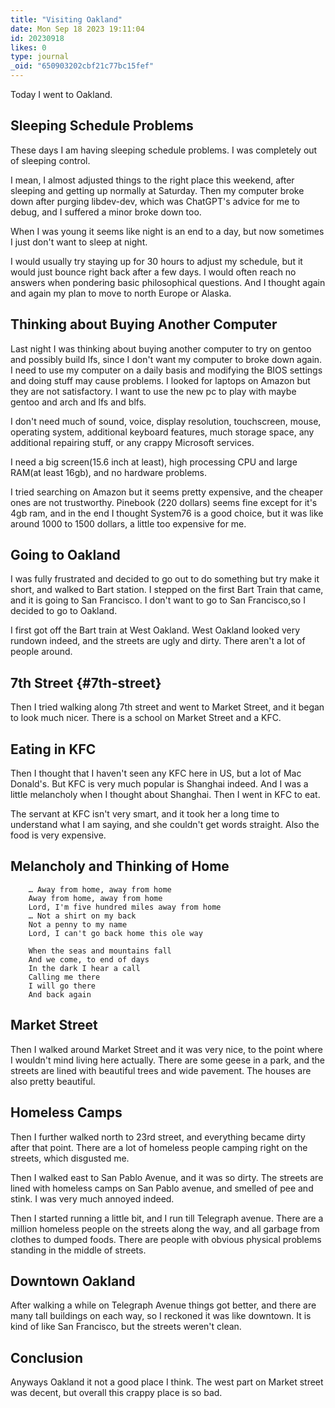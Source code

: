 ```yaml
---
title: "Visiting Oakland"
date: Mon Sep 18 2023 19:11:04
id: 20230918
likes: 0
type: journal
_oid: "650903202cbf21c77bc15fef"
---
```

Today I went to Oakland.

## Sleeping Schedule Problems

These days I am having sleeping schedule problems. I was completely out
of sleeping control.

I mean, I almost adjusted things to the right place this weekend, after
sleeping and getting up normally at Saturday. Then my computer broke
down after purging libdev-dev, which was ChatGPT's advice for me to
debug, and I suffered a minor broke down too.

When I was young it seems like night is an end to a day, but now
sometimes I just don't want to sleep at night.

I would usually try staying up for 30 hours to adjust my schedule, but
it would just bounce right back after a few days. I would often reach no
answers when pondering basic philosophical questions. And I thought
again and again my plan to move to north Europe or Alaska.

## Thinking about Buying Another Computer

Last night I was thinking about buying another computer to try on gentoo
and possibly build lfs, since I don't want my computer to broke down
again. I need to use my computer on a daily basis and modifying the BIOS
settings and doing stuff may cause problems. I looked for laptops on
Amazon but they are not satisfactory. I want to use the new pc to play
with maybe gentoo and arch and lfs and blfs.

I don't need much of sound, voice, display resolution, touchscreen,
mouse, operating system, additional keyboard features, much storage
space, any additional repairing stuff, or any crappy Microsoft services.

I need a big screen(15.6 inch at least), high processing CPU and large
RAM(at least 16gb), and no hardware problems.

I tried searching on Amazon but it seems pretty expensive, and the
cheaper ones are not trustworthy. Pinebook (220 dollars) seems fine
except for it's 4gb ram, and in the end I thought System76 is a good
choice, but it was like around 1000 to 1500 dollars, a little too
expensive for me.

## Going to Oakland

I was fully frustrated and decided to go out to do something but try
make it short, and walked to Bart station. I stepped on the first Bart
Train that came, and it is going to San Francisco. I don't want to go to
San Francisco,so I decided to go to Oakland.

I first got off the Bart train at West Oakland. West Oakland looked very
rundown indeed, and the streets are ugly and dirty. There aren't a lot
of people around.

## 7th Street {#7th-street}

Then I tried walking along 7th street and went to Market Street, and it
began to look much nicer. There is a school on Market Street and a KFC.

## Eating in KFC

Then I thought that I haven't seen any KFC here in US, but a lot of Mac
Donald's. But KFC is very much popular is Shanghai indeed. And I was a
little melancholy when I thought about Shanghai. Then I went in KFC to
eat.

The servant at KFC isn't very smart, and it took her a long time to
understand what I am saying, and she couldn't get words straight. Also
the food is very expensive.

## Melancholy and Thinking of Home

```
    … Away from home, away from home
    Away from home, away from home
    Lord, I'm five hundred miles away from home
    … Not a shirt on my back
    Not a penny to my name
    Lord, I can't go back home this ole way
```
```
    When the seas and mountains fall
    And we come, to end of days
    In the dark I hear a call
    Calling me there
    I will go there
    And back again
```
## Market Street

Then I walked around Market Street and it was very nice, to the point
where I wouldn't mind living here actually. There are some geese in a
park, and the streets are lined with beautiful trees and wide pavement.
The houses are also pretty beautiful.

## Homeless Camps

Then I further walked north to 23rd street, and everything became dirty
after that point. There are a lot of homeless people camping right on
the streets, which disgusted me.

Then I walked east to San Pablo Avenue, and it was so dirty. The streets
are lined with homeless camps on San Pablo avenue, and smelled of pee
and stink. I was very much annoyed indeed.

Then I started running a little bit, and I run till Telegraph avenue.
There are a million homeless people on the streets along the way, and
all garbage from clothes to dumped foods. There are people with obvious
physical problems standing in the middle of streets.

## Downtown Oakland

After walking a while on Telegraph Avenue things got better, and there
are many tall buildings on each way, so I reckoned it was like downtown.
It is kind of like San Francisco, but the streets weren't clean.

## Conclusion

Anyways Oakland it not a good place I think. The west part on Market
street was decent, but overall this crappy place is so bad.
